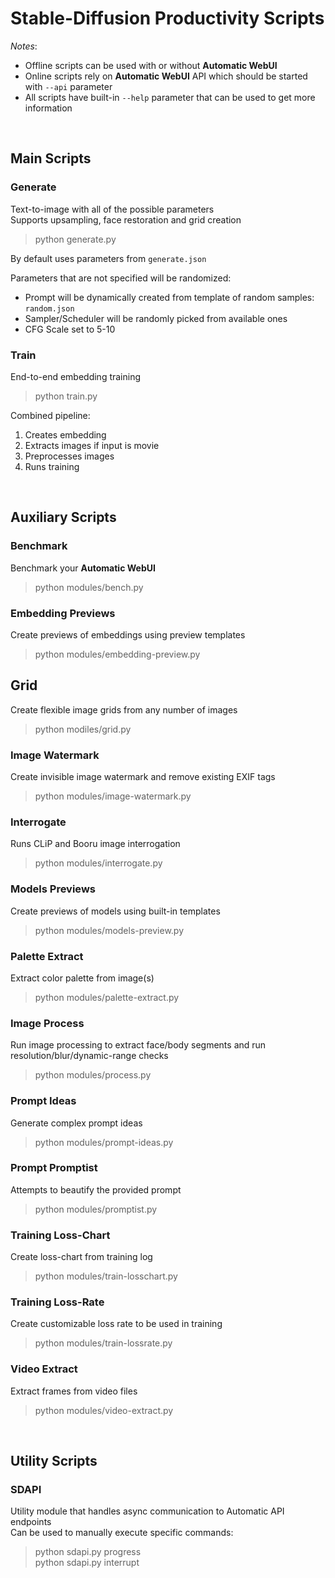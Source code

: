# Stable-Diffusion Productivity Scripts

*Notes*:
- Offline scripts can be used with or without **Automatic WebUI**
- Online scripts rely on **Automatic WebUI** API which should be started with `--api` parameter
- All scripts have built-in `--help` parameter that can be used to get more information

<br>

## Main Scripts

### Generate

Text-to-image with all of the possible parameters  
Supports upsampling, face restoration and grid creation  
> python generate.py

By default uses parameters from  `generate.json`

Parameters that are not specified will be randomized:
- Prompt will be dynamically created from template of random samples: `random.json`
- Sampler/Scheduler will be randomly picked from available ones
- CFG Scale set to 5-10

### Train

End-to-end embedding training
> python train.py

Combined pipeline:
1. Creates embedding  
2. Extracts images if input is movie  
3. Preprocesses images  
4. Runs training  

<br>

## Auxiliary Scripts

### Benchmark

Benchmark your **Automatic WebUI**
> python modules/bench.py

### Embedding Previews

Create previews of embeddings using preview templates
> python modules/embedding-preview.py

## Grid

Create flexible image grids from any number of images
> python modiles/grid.py

### Image Watermark

Create invisible image watermark and remove existing EXIF tags
> python modules/image-watermark.py
### Interrogate

Runs CLiP and Booru image interrogation
> python modules/interrogate.py

### Models Previews

Create previews of models using built-in templates
> python modules/models-preview.py

### Palette Extract

Extract color palette from image(s)
> python modules/palette-extract.py

### Image Process

Run image processing to extract face/body segments and run resolution/blur/dynamic-range checks
> python modules/process.py

### Prompt Ideas

Generate complex prompt ideas
> python modules/prompt-ideas.py

### Prompt Promptist

Attempts to beautify the provided prompt  
> python modules/promptist.py

### Training Loss-Chart

Create loss-chart from training log
> python modules/train-losschart.py

### Training Loss-Rate

Create customizable loss rate to be used in training
> python modules/train-lossrate.py

### Video Extract

Extract frames from video files
> python modules/video-extract.py

<br>

## Utility Scripts
### SDAPI

Utility module that handles async communication to Automatic API endpoints  
Can be used to manually execute specific commands:
> python sdapi.py progress  
> python sdapi.py interrupt
